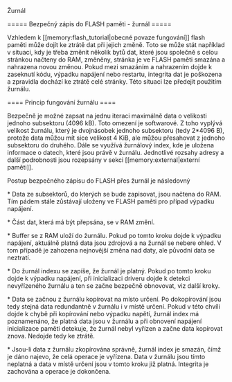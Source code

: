 Žurnál

===== Bezpečný zápis do FLASH paměti - žurnál =====



Vzhledem k \[\[memory:flash\_tutorial\|obecné povaze fungování\]\] flash paměti může dojít ke ztrátě dat při jejich změně. Toto se může stát například v situaci, kdy je třeba změnit několik bytů dat, které jsou společně s celou stránkou načteny do RAM, změněny, stránka je ve FLASH paměti smazána a nahrazena novou změnou. Pokud mezi smazáním a nahrazením dojde k zaseknutí kódu, výpadku napájení nebo restartu, integrita dat je poškozena a zpravidla dochází ke ztrátě celé stránky. Této situaci lze předejít použitím žurnálu. 



==== Princip fungování žurnálu ====



Bezpečně je možné zapsat na jednu iteraci maximálně data o velikosti jednoho subsektoru \(4096 kB\). Toto omezení je softwarové. Z toho vyplývá velikost žurnálu, který je dvojnásobek jednoho subsektoru \(tedy 2\*4096 B\), protože data můžou mít sice velikost 4 KiB, ale můžou přesahovat z jednoho subsektoru do druhého. Dále se využívá žurnálový index, kde je uložena  informace o datech, které jsou právě v žurnálu. Jednotlivé rozsahy adresy a další podrobnosti jsou rozepsány v sekci \[\[memory:external\|externí paměti\]\].



Postup bezpečného zápisu do FLASH přes žurnál je následovný

  \* Data ze subsektorů, do kterých se bude zapisovat, jsou načtena do RAM. Tím pádem stále zůstávají uloženy ve FLASH paměti pro případ výpadku napájení.

  \* Část dat, která má být přepsána, se v RAM změní.

  \* Buffer se z RAM uloží do žurnálu. Pokud po tomto kroku dojde k výpadku napájení, aktuálně platná data jsou zdrojová a na žurnál se nebere ohled. V tom případě je zahozena nejnovější změna nad daty, ale původní data se neztratí.

  \* Do žurnál indexu se zapíše, že žurnál je platný. Pokud po tomto kroku dojde k výpadku napájení, při inicializaci driveru dojde k detekci nevyřízeného žurnálu a ten se začne bezpečně obnovovat, viz další kroky.

  \* Data se začnou z žurnálu kopírovat na místo určení. Po dokopírování jsou tedy stejná data redundantně v žurnálu i v místě určení. Pokud v této chvíli dojde k chybě při kopírování nebo výpadku napětí, žurnál index má poznamenáno, že platná data jsou v žurnálu a při obnovení napájení inicializace paměti detekuje, že žurnál nebyl vyřízen a začne data kopírovat znova. Nedojde tedy ke ztrátě.

  \* Jsou-li data z žurnálu zkopírována správně, žurnál index je smazán, čímž je dáno najevo, že celá operace je vyřízena. Data v žurnálu jsou tímto neplatná a data v místě určení jsou v tomto kroku již platná. Integrita je zachována a operace je dokončena.

